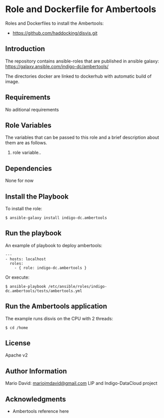 Role and Dockerfile for Ambertools
==================================

Roles and Dockerfiles to install the Ambertools:

* https://github.com/haddocking/disvis.git

Introduction
------------

The repository contains ansible-roles that are published in
ansible galaxy: https://galaxy.ansible.com/indigo-dc/ambertools/

The directories docker are linked to
dockerhub with automatic build of image.

Requirements
------------

No aditional requirements

Role Variables
--------------

The variables that can be passed to this role and a brief description
about them are as follows.

1. role variable..

Dependencies
------------

None for now

Install the Playbook
--------------------

To install the role:

```
$ ansible-galaxy install indigo-dc.ambertools
```

Run the playbook
----------------

An example of playbook to deploy ambertools:

```
---
- hosts: localhost
  roles:
    - { role: indigo-dc.ambertools }
```

Or execute:

```
$ ansible-playbook /etc/ansible/roles/indigo-dc.ambertools/tests/ambertools.yml
```


Run the Ambertools application
------------------------------

The example runs disvis on the CPU with 2 threads:

```
$ cd /home
```

License
-------

Apache v2

Author Information
------------------

Mario David: mariojmdavid@gmail.com
LIP and Indigo-DataCloud project

Acknowledgments
---------------

* Ambertools reference here
